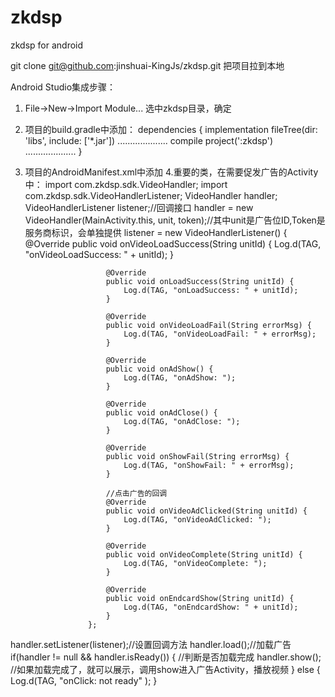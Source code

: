 # zkdsp
zkdsp for android

git clone git@github.com:jinshuai-KingJs/zkdsp.git
把项目拉到本地

Android Studio集成步骤：
1. File->New->Import Module... 选中zkdsp目录，确定
2. 项目的build.gradle中添加：
dependencies {
    implementation fileTree(dir: 'libs', include: ['*.jar'])
    ....................
    compile project(':zkdsp')
    ....................
    }
3. 项目的AndroidManifest.xml中添加
 <activity
            android:name="com.zkdsp.sdk.VideoActivity"
            android:configChanges="orientation|keyboardHidden|screenSize"
            android:theme="@android:style/Theme.NoTitleBar.Fullscreen" />
4.重要的类，在需要促发广告的Activity中：
 import com.zkdsp.sdk.VideoHandler;
 import com.zkdsp.sdk.VideoHandlerListener;
 VideoHandler handler;
 VideoHandlerListener listener;//回调接口
 handler = new VideoHandler(MainActivity.this, unit, token);//其中unit是广告位ID,Token是服务商标识，会单独提供
 listener = new VideoHandlerListener() {
                         @Override
                         public void onVideoLoadSuccess(String unitId) {
                             Log.d(TAG, "onVideoLoadSuccess: " + unitId);
                         }

                         @Override
                         public void onLoadSuccess(String unitId) {
                             Log.d(TAG, "onLoadSuccess: " + unitId);
                         }

                         @Override
                         public void onVideoLoadFail(String errorMsg) {
                             Log.d(TAG, "onVideoLoadFail: " + errorMsg);
                         }

                         @Override
                         public void onAdShow() {
                             Log.d(TAG, "onAdShow: ");
                         }

                         @Override
                         public void onAdClose() {
                             Log.d(TAG, "onAdClose: ");
                         }

                         @Override
                         public void onShowFail(String errorMsg) {
                             Log.d(TAG, "onShowFail: " + errorMsg);
                         }

                         //点击广告的回调
                         @Override
                         public void onVideoAdClicked(String unitId) {
                             Log.d(TAG, "onVideoAdClicked: ");
                         }

                         @Override
                         public void onVideoComplete(String unitId) {
                             Log.d(TAG, "onVideoComplete: ");
                         }

                         @Override
                         public void onEndcardShow(String unitId) {
                             Log.d(TAG, "onEndcardShow: " + unitId);
                         }
                     };
 handler.setListener(listener);//设置回调方法
 handler.load();//加载广告
if(handler != null && handler.isReady()) { //判断是否加载完成
                    handler.show(); //如果加载完成了，就可以展示，调用show进入广告Activity，播放视频
                } else {
                    Log.d(TAG, "onClick: not ready" );
                }


